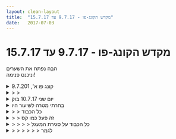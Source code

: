 ```yaml
---
layout: clean-layout
title:  "מקדש הקונג-פו - 9.7.17 עד 15.7.17"
date:   2017-07-03
---
```

# מקדש הקונג-פו - 9.7.17 עד 15.7.17 
הבה נפתח את השערים<br> וניכנס פנימה!

<details>
                    <summary>קונג פו א', 9.7.201</summary>
                    משבע ועשרה, שבע ורבע<br> <br> התכוונות עיקרית: שמש. זרימה לא מופרעת, לא מוגבלת, עדינה, עזה, מותאמת.<br> ההתכוונות הזאת באמת נשארה במשך חלק גדול מהשיעור. מצב הווייה ש&quot;סידר&quot; סביבו גם את העשייה ואפשר לי להבחין (בי וסביבי) 1) בו, 2) בתווך, 3) בהשתהויות, גמגומים, חיכוכים, מעצורים<br> <br> בעבודה עם כרית – שטף תנועתי, רצף בעיטות, כוח, מיקום, משתמש ב&quot;מרדף&quot; בלי להפקיר את עצמי<br> במעגל עם עוד כמה – היעזרות ועזרה בתנועה ומטרה &quot;קבוצתיים&quot; כדי להתגבר, להתמקד, להתעדן<br> בעבודה עם טכניקות – מן התעלות (מסויימת, מוגבלת) על המלאכותיות של הדבר הזה על ידי הבחנה בה + התעלמות ממנה + כוונה מאוד נהירה לי<br> ברצפי בעיטות ובעוד מקרים – &quot;היעדר מאמץ&quot;, על הרקע הזה יותר קל להבחין בדברים &quot;סוחטים&quot; קטנים אבל ממזרים<br> &quot;מצלמות אבטחה&quot; – ראיות מבחוץ: היעדר מאמץ אפקטיבי (שחרור שמתבטא בקלות ועוצמה, שתיהן מדידות), שיחות שפתחו אתי והתייחסו בהן לכוונה והווייה שלי שלא סיפרתי עליהן במלים, עבודות משותפות שנולדו בגלל ערות מיוחדת משותפת לי ולפרטנר לאותו העניין (כל אחד עם המכונה שלו, בעולם שלו, במסלול שלו, ובכל זאת ממש אותו עניין).<br> <br> היומיומיומיומיום:<br> בחירת המנהל - נתינת המושכות בידי.., התרחבות אל..<br> אחריות והאשמה - עיוורון לא מכוון, עיוורון מכוון והפקתו<br> <br> שקיעה מופלאה (עבודה משותפת):<br> מה שיכול להתפרש בי כאות סיום או מצוקה, ואולי הוא אות של תחילת תפקוד משופר.<br> כשאני קורא לשקיעה המופלאה &quot;תשישות&quot; למשל, מה זה מאפשר לה להשיג? מה התווייה אחרת מאפשרת לה להשיג? (הרצאת TED על הלחץ).<br> לא בהכרח מעיד על צורך עד כדי כך מיידי ומוחלט (מעבר ממצב ניקור כבד למצב בהירות וערות שמתוכו לא ברור מה זה היה עד לפני כמה שניות).<br> חווייה מפזרת, וגם חווייה מגייסת, מאחדת - כמו כעס למשל.<br> מה היא מפזרת? מה היא מאחדת, מגייסת? מה היא מאפשרת? למי?<br> מה היא מפסיקה (שלפעמים נאבק, לא רוצה להפסיק)? אלו תנאים היא יוצרת?<br> מה בי/ממני מבקש את התנאים האלה כדי לצמוח?<br> <br> התווספות סיפור לאוסף סיפורי כוחות העל המוג&#39;ייפים (דשא מלאכותי ודשא טבעי)<br> <br> מצב הווייה רצוי, עשייה רצויה:<br> במיפוי איזור של העיר מסביבו ומתוכו<br> בהימצאות מתמדת בעכשיו הרצוי, כולל תכנונו, כולל בעבודות גוף ותנועה<br> <br> עד עשר וחצי
                  </details><details>
                    <summary>> > </summary>
                    כל הכבוד על איכות השיעור, על איכות העקבות המתועדים ועל עיתוי תיעוד העקבות האלה כאן <img src="http://www.timg.co.il/tapuzForum/images/Emo45.gif" alt="|כן|"><br> מי היו האמנים המתהווים בהם הבחנת בשיעורך?<br> ואם היית רוצה לתת לכל אחד מהם משוב נוסף, בכמה מלים, מה הוא היה?<br><br><table width='70%' cellpadding='0' cellspacing='0' bgcolor='#C6C7C6'><tr><td height='1'></td></tr></table><br><b>מדברים על מדיטציה:</b> <a href="http://forums.tapuz.co.il/meditation" target="_blank">http://forums.tapuz.co.il/meditation</a><br/><br/>לומדים את אמנות המדיטציה: <a href="http://www.ThePracticalMeditation.com" target="_blank" rel=nofollow>www.ThePracticalMeditation.com</a><br/>לומדים את אמנות היכולת: <a href="http://www.MagicalChanging.com" target="_blank" rel=nofollow>www.MagicalChanging.com</a>
                  </details><details>
                    <summary>יום שני 10.7.17 בוק</summary>
                    זמן מקדים איכות טובה מאד, הגברת הקשב למה שמנסה להגיע אליי. <br> תרגול להמשך - קשב במקביל להנחיות שמגיעות ממי שמעביר את השיעור. <br> עבודה על רגל אחת, ״גילוי״ החיבור בין הרגל לאגן. עבודה עם האזור לשדרוג היציבות והנוחות<br> קפיצות סביב עצמי עם דגש על הנאה<br> תרגול של נוכחות ולאחריה אי נוכחות. היה תרגול מרתק ומעצים. הנסיון לאי נוכחות דרש ממני להגדיר או להרגיש מהי נוכחות ומהי אי נוכחות. קיבלתי חוויה שהייתה באיכות ובתדר שלא חוויתי הרבה זמן. תדר נעים, נינוח, מקושר לילדות. <br> עבודה על בעיטות, מיקוד בהבעות פנים, נינוחות בחלק גוף עליון. גיליתי כמה איזורים מאומצים לא בטוח בנחיצות של המאמץ, לבדוק בכמה סיטואציות, קרב, כרית, באויר וכו׳ <br> גלגולים, אתגר הגדלת הנינוחות בגלגול<br> סיום שיעור 08:17<br>
                  </details><details>
                    <summary>בחרתי מטרה לשיעור היו</summary>
                    שכבר עושה לי טוב
                  </details><details>
                    <summary>> > כל הכבוד</summary>
                    <br><br><table width='70%' cellpadding='0' cellspacing='0' bgcolor='#C6C7C6'><tr><td height='1'></td></tr></table><br><b>מדברים על מדיטציה:</b> <a href="http://forums.tapuz.co.il/meditation" target="_blank">http://forums.tapuz.co.il/meditation</a><br/><br/>לומדים את אמנות המדיטציה: <a href="http://www.ThePracticalMeditation.com" target="_blank" rel=nofollow>www.ThePracticalMeditation.com</a><br/>לומדים את אמנות היכולת: <a href="http://www.MagicalChanging.com" target="_blank" rel=nofollow>www.MagicalChanging.com</a>
                  </details><details>
                    <summary>> > זה פעל כמו קס</summary>
                    ובאיזשהו שלב זה ליווה אותי בלי לזכור את זה.
                  </details><details>
                    <summary>> > > > כל הכבוד על סגירת המעגל</summary>
                    מתחת את מיתר הקשת<br> וקלעת בול <img src="http://www.timg.co.il/tapuzForum/images/Emo77.gif" alt="|שי|"><br> <br> שים לב כמה<br> זה היה לך קל ופשוט וטבעי<br><br><table width='70%' cellpadding='0' cellspacing='0' bgcolor='#C6C7C6'><tr><td height='1'></td></tr></table><br><b>מדברים על מדיטציה:</b> <a href="http://forums.tapuz.co.il/meditation" target="_blank">http://forums.tapuz.co.il/meditation</a><br/><br/>לומדים את אמנות המדיטציה: <a href="http://www.ThePracticalMeditation.com" target="_blank" rel=nofollow>www.ThePracticalMeditation.com</a><br/>לומדים את אמנות היכולת: <a href="http://www.MagicalChanging.com" target="_blank" rel=nofollow>www.MagicalChanging.com</a>
                  </details><details>
                    <summary>> > > > > > לגמר</summary>
                    
                  </details><details>
                    <summary>> > > > > > זה עושה לי חש</summary>
                    בדוק את זה על ההופעה שיש לי מחר. לבוא עם איזו מטרה כייפית.
                  </details><details>
                    <summary>> > > > > > > > לבדוק</summary>
                    
                  </details><details>
                    <summary>> > > > > > > > מעולה</summary>
                    זוהי כמובן אחת המטרות של זה.<br> ללמד אותנו לצייר שערי-קסם ואז לעבור דרכם.<br> תוכל להשתמש בפורום שמבאלה בשביל להציב הודעת-מיקוד ולסגור איתה מעגל לאחר-מכן.<br><br><table width='70%' cellpadding='0' cellspacing='0' bgcolor='#C6C7C6'><tr><td height='1'></td></tr></table><br><b>מדברים על מדיטציה:</b> <a href="http://forums.tapuz.co.il/meditation" target="_blank">http://forums.tapuz.co.il/meditation</a><br/><br/>לומדים את אמנות המדיטציה: <a href="http://www.ThePracticalMeditation.com" target="_blank" rel=nofollow>www.ThePracticalMeditation.com</a><br/>לומדים את אמנות היכולת: <a href="http://www.MagicalChanging.com" target="_blank" rel=nofollow>www.MagicalChanging.com</a>
                  </details><details>
                    <summary>> > > > > > > > > > שלחתי בקשת הצטרפות לפורום שמבאל</summary>
                    
                  </details><details>
                    <summary>על שיעור הקונג-פו שלי היום, יום ב' 10.7.201</summary>
                    הגעתי בשעה 6:40, יואב ורמי כבר היו שם והתכוננו לשיעור.<br> ניצלתי את הדקות שנותרו כדי להשלים את מדיטציית הבקר שלי שלא הספקתי כי קמתי מעט מאוחר.<br> השתמשתי גם במדיטציה על צלילות ואושר כדי להכיל את עצמי יותר טוב ולברר בתוך עצמי על מה אני רוצה לעבוד בשיעור שלנו. הנושא הבולט ביותר היה להעמיק ולתרגל נינוחות והרפייה. המדיטציה על אושר הבהירה לי עד כמה לא נעים לי באזור הלסת והפה שלי כי יש לי שם הרבה אנרגיה מוחזקת שאני מתקשה להרפות אותה. הבנתי שהדלקות חניכיים שלי כנראה תוצאה של זה. במקום להדחיק אותן ולנסות להתעלם שילבתי את אי הנוחות בעבודה.<br> <br> קיבלתי יום קודם הנחיות אלה מבן: &quot;אנא העניקי לעצמך מחר בבוקר – וכללי בכך גם את חברייך –<br>  <br> שיעור עשיר, מדוייק, מגוון.<br>  <br> כזה שתומך בך, בעדינות, בכל הרבדים.<br>  <br> ומאפשר לך לנוח, להתחזק, להצטלל ולהשתפר.<br> <br> בשעה 6:50 התחיל השיעור שלנו - הליכה נינוחה לגינת דובנוב.<br> על הדשא קיבלנו הנחיה לחלוץ נעליים ולעבוד יחפים. <br> העמקנו את הנינוחות בתשומת לב להרפייה עמוקה במפרקים. <br> המשכנו בגמישות עצמית, תשומת לב לגוף - כולל אפשרות לקחת פסק זמן כדי לרשום תובנות במחברת, לשתות מים או ללכת לשירותים.<br> התאמנו בלא לעשות כלום, ממש כלום. מאוד נהניתי, זה הי משמעותי ונוכחותם של יואב ורמי ועבודתם המעמיקה עזרה לי להעצים את העבודה שלי. <br> התאמנו על עמידה על רגל אחת (שיווי משקל ויציבות), כמה תרגילים לחימום הגוף, כולל צעדי דיוגים, סיבובים סביב עצמי, תנועות פיתול לצדדים, מתיחת רגליים וכן תרגיל הנשימה, לאחר מכן סוגים שונים של בעיטות, ביחד. לאחר מכן עוד בעיטות, כל אחד לפי בחירתוהכל, עם דגש על נינוחות וצמצום עודף מאמץ.<br> עוד התאמנו על גלגולים. ממש חשתי בהתקדמות, הגוף זרם עם הקרקע, היה כיף וללא כאב.<br> בשעה 7:45 עברנו לעמידה במשולש תוך החזקת הרגל המורמת של אחד הפרטנרים והושטת רגל - בנינונחות וללא מאמץ מיותר.<br> לאחר מכן התיישבנו שלושתנו גב אל גב ופתחנו בשיתוף חופשי על תובנות מהשיעור. היה פורה ומעניין ללמוד מהאחרים מה הם גילו, היה כיף לשתף. מאוד נהניתי מהתחושה של חופש ורוגע בשיתוף, ללא חשש ודאגה, ומהעדר הצורך לומר משהו. הייתה תחושה של קשב מושלם ושלם.<br> לסיום ישבנו בשקו ובקשב לכל החושים, בעיניים עצומות.<br> היה כל כך נעים שלא זזנו גם אחרי הסיום הרשמי של השיעור (פקיחת העיניים). סיימנו בסביבות השעה 8:00.
                  </details><details>
                    <summary>*** עזרה זמנית מבן: מפות-ידע **</summary>
                    כשלב ראשון, עלינו להצליח לתעד לפחות חלק קטן מהחומר שעבר אלינו בשיעור.<br> <br> רוב החומר, קרוב לודאי, עבר אלינו מתוכנו (לא מבחוץ).<br> <br> עלינו להשתדל להעלות לכאן לכל הפחות את הדברים העיקריים שעברו אלינו בשיעור.<br> <br> כמובן שככל שאנחנו משתפרים, אנחנו יכולים ללכוד יותר עבורנו ועבור אחרים.<br> <br> אחרי שנגיע לרמת עקביות והקפדה שתאפשר לנו כבית-ספר מידה מינימלית, לכל הפחות, של אמינות בעניין זה, אעבור לסייע בניצול פונקציות-פלא נוספות של יומן השיעורים הזה.<br> <br> כך או אחרת, אנחנו כאן בשביל ליהנות ולהתקדם, ממש להתקדם, לרמות חדשות לגמרי, שהינן חלק מהפוטנציאל הטבעי שלנו.<br> <br> בכדי לסייע בתהליך רכישת הרגלי התיעוד הבסיסיים, אני משרשר להודעה זו, במשך השבוע, מספר דוגמיות מתוך החומר שעבר בשיעורים.<br><br><table width='70%' cellpadding='0' cellspacing='0' bgcolor='#C6C7C6'><tr><td height='1'></td></tr></table><br><b>מדברים על מדיטציה:</b> <a href="http://forums.tapuz.co.il/meditation" target="_blank">http://forums.tapuz.co.il/meditation</a><br/><br/>לומדים את אמנות המדיטציה: <a href="http://www.ThePracticalMeditation.com" target="_blank" rel=nofollow>www.ThePracticalMeditation.com</a><br/>לומדים את אמנות היכולת: <a href="http://www.MagicalChanging.com" target="_blank" rel=nofollow>www.MagicalChanging.com</a>
                  </details><details>
                    <summary>> > חלקיקים לדוגמה משני 20:30, 10.7.201</summary>
                    <img src="http://www.timg.co.il/tapuzForum/images/Emo182.gif" alt="|טיפה|"><br> השם שניתן למשהו, משפיע על התייחסותנו אליו.<br> לדוגמה, אם לתחושה מסויימת נקרא &quot;כאב&quot; או &quot;הדרכה&quot;, בכל אחד משני המקרים, נקבל ממנה דברים אחרים.<br> <br> <img src="http://www.timg.co.il/tapuzForum/images/Emo182.gif" alt="|טיפה|"><br> אפשר לקדם היטב ובאפקטיביות רבה, בבת-אחת, מספר אנשים אשר נמצאים ברמות שונות לחלוטין בנושא שעליו עובדים.<br> <br> <img src="http://www.timg.co.il/tapuzForum/images/Emo182.gif" alt="|טיפה|"><br> כאשר אנחנו מנחים אחרים, זורם דרכנו כוח מיוחד, כך שאנחנו משמשים לו כמעין ערוצים.<br> באפשרותנו להנחות את עצמנו ואחרים, כך שכוח זה יזרום גם אלינו וילמד גם אותנו, באופן התואם גם את צרכינו-שלנו.<br> <br> <img src="http://www.timg.co.il/tapuzForum/images/Emo182.gif" alt="|טיפה|"><br> כדי להימנע ממשהו ביעילות, יש להכירו היטב; או לחלופין, להימנע ממשהו המהווה תנאי מקדים לו, שער מקדים הכרחי עבורו.<br> אי-אפשר להימנע ממשהו לחלוטין מבלי להכירו במידה מספקת כדי להיזהר מפניו או מבלי להימנע ממשהו אחר, הכולל אותו.<br> <br> <img src="http://www.timg.co.il/tapuzForum/images/Emo182.gif" alt="|טיפה|"><br> מסלולי ההימנעות ממשהו ומסלולי ההתקרבות למשהו, שונים לגמרי זה מזה.<br> <br> <img src="http://www.timg.co.il/tapuzForum/images/Emo182.gif" alt="|טיפה|"><br> הצד השולל של כל תפקוד בנו, חשוב לא פחות מהצד המאשר של כל תפקוד בנו.<br> שני הצדדים האלה משלימים זה את זה באופן הכרחי, כך שאף-צד לבדו איננו חשוב יותר או יכול לפעול בשלמות בלעדי חברו.<br> <br> כאמור, אלה הן רק <b>דוגמאות לחלקיקים</b>. יש הרבה חומר נוסף, אחר לגמרי, שהועבר בשיעור (מבחוץ ו/או מבפנים). בעקרון אפשר למצוא (hopefully) מידע נוסף שהוצב במקום המתאים ביומן השיעורים (בתגובה לשיעור הרלוונטי <b>ולא כאן</b>).<br><br><table width='70%' cellpadding='0' cellspacing='0' bgcolor='#C6C7C6'><tr><td height='1'></td></tr></table><br><b>מדברים על מדיטציה:</b> <a href="http://forums.tapuz.co.il/meditation" target="_blank">http://forums.tapuz.co.il/meditation</a><br/><br/>לומדים את אמנות המדיטציה: <a href="http://www.ThePracticalMeditation.com" target="_blank" rel=nofollow>www.ThePracticalMeditation.com</a><br/>לומדים את אמנות היכולת: <a href="http://www.MagicalChanging.com" target="_blank" rel=nofollow>www.MagicalChanging.com</a>
                  </details><details>
                    <summary>> > חלקיקים לדוגמה מרביעי 07:00, 12.7.201</summary>
                    <img src="http://www.timg.co.il/tapuzForum/images/Emo182.gif" alt="|טיפה|"><br> פורם, בדומה לשיר, זה לא &quot;עושים ככה וככה&quot; אלא זה &quot;אפשר לעשות ככה או ככה או ככה... למשל&quot;.<br> <br> <img src="http://www.timg.co.il/tapuzForum/images/Emo182.gif" alt="|טיפה|"><br> התנועה הראשונה בפורם הבסיסי הראשון, מורכבת מאגרוף ומאבחה. האבחה, שנוטה להיראות תחילה כהגנה, יכולה לשמש בראש ובראשונה כמהלומה קטלנית, מלמטה למעלה, אל מתחת לסנטר. שתי התנועות האלה יכולות להתבצע כתנועה אחת אולם דומה שהגיוני יותר לבצען זו אחר זו, בצמידות, כמעט בבת אחת, כנובעות זו מזו.<br> <br> <img src="http://www.timg.co.il/tapuzForum/images/Emo182.gif" alt="|טיפה|"><br> יש טווחים רבים ומגוונים במקלדת האפקטים המנטרלים שלנו. לדוגמה, באיזור העדין של המקלדת, יש אפקטים כגון &quot;לא נעים לפרטנר אך לגמרי נסבל&quot;, בעוד שבאיזורים אחרים לגמרי של מקלדת האפקטים, אפשר למצוא דברים כגון &quot;נוק אאוט שאיננו מחולל נזק&quot;. השגתו של אותו אפקט ממש, משתנית מאד באיברים שונים ובאיזורי גוף שונים.<br> <br> <img src="http://www.timg.co.il/tapuzForum/images/Emo182.gif" alt="|טיפה|"><br> אפשר להתחיל מקרב אגרופים לצוואר-ראש. להוסיף את חגורת הבטן. את כל פלג הגוף העליון. את כל הגוף (לדוגמה, אגרוף לירך). ואז להוסיף גם בעיטות, תחילה לפלג הגוף התחתון ואחר-כך לכל הגוף.<br> <br> <img src="http://www.timg.co.il/tapuzForum/images/Emo182.gif" alt="|טיפה|"><br> בראש ובראשונה, אנחנו מוגנים. שומרים על עצמנו היטב, לבל תצליח להשיגנו אפילו מהלומה אחת. לזה אנחנו מוסיפים בזהירות גם את נטרולו של הפרטנר, את השגת גישתנו המלאה אליו, המתאימה את עצמו לעבודתו, לאיזורים שאותם הוא מותיר חשופים ופגיעים.<br> <br> <img src="http://www.timg.co.il/tapuzForum/images/Emo182.gif" alt="|טיפה|"><br> בקרב אנחנו מודעים מאד לתשומת לבו של הפרטנר. אם היא מוסחת, לכך בדיוק חיכינו. אם מדריך מדבר אליו בכדי לעזור לו והוא מסב אליו את מבטו, הרי שהוא בעצם משתמש בעזרתו של המדריך לרעה - ועלינו להבחין בכך ולסייע גם לו להבחין בכך, על-ידי כך שניגע בו במסגרת הקרב.<br> <br> כאמור, אלה הן רק <b>דוגמאות לחלקיקים</b>. יש הרבה חומר נוסף, אחר לגמרי, שהועבר בשיעור (מבחוץ ו/או מבפנים). בעקרון אפשר למצוא (hopefully) מידע נוסף שהוצב במקום המתאים ביומן השיעורים (בתגובה לשיעור הרלוונטי <b>ולא כאן</b>).<br><br><table width='70%' cellpadding='0' cellspacing='0' bgcolor='#C6C7C6'><tr><td height='1'></td></tr></table><br><b>מדברים על מדיטציה:</b> <a href="http://forums.tapuz.co.il/meditation" target="_blank">http://forums.tapuz.co.il/meditation</a><br/><br/>לומדים את אמנות המדיטציה: <a href="http://www.ThePracticalMeditation.com" target="_blank" rel=nofollow>www.ThePracticalMeditation.com</a><br/>לומדים את אמנות היכולת: <a href="http://www.MagicalChanging.com" target="_blank" rel=nofollow>www.MagicalChanging.com</a>
                  </details><details>
                    <summary>> > חלקיקים לדוגמה מרביעי 20+22, 12.7.201</summary>
                    <img src="http://www.timg.co.il/tapuzForum/images/Emo182.gif" alt="|טיפה|"><br> היכולת לתפוס הנחיה, לשמור אותה בתוכנו, כמלים גם.<br> וואו, איזו צלילות! איזו אחיזה!<br> ואפשר לפספס את זה, לאבד את זה לגמרי, במגוון דרכים.<br> <br> <img src="http://www.timg.co.il/tapuzForum/images/Emo182.gif" alt="|טיפה|"><br> אפשר לחבוט בכרית לפי תורות, 3 כל אחד; או 7 כל אחד; או מספר אחר כלשהו.<br> <br> <img src="http://www.timg.co.il/tapuzForum/images/Emo182.gif" alt="|טיפה|"><br> השמחה, היכולת והלמידה, באות מאיתנו, דרכנו, אלינו.<br> אין מה לנסות ליצור את זה, זה כבר כאן, בתוכנו, רוצה לזרום דרכנו, כמו הנשימה שלנו, כמו השמחה שלנו, כמו הפּשטוּת שאנחנו.<br> <br> כאמור, אלה הן רק <b>דוגמאות לחלקיקים</b>. יש הרבה חומר נוסף, אחר לגמרי, שהועבר בשיעור (מבחוץ ו/או מבפנים). בעקרון אפשר למצוא (hopefully) מידע נוסף שהוצב במקום המתאים ביומן השיעורים (בתגובה לשיעור הרלוונטי <b>ולא כאן</b>).<br><br><table width='70%' cellpadding='0' cellspacing='0' bgcolor='#C6C7C6'><tr><td height='1'></td></tr></table><br><b>מדברים על מדיטציה:</b> <a href="http://forums.tapuz.co.il/meditation" target="_blank">http://forums.tapuz.co.il/meditation</a><br/><br/>לומדים את אמנות המדיטציה: <a href="http://www.ThePracticalMeditation.com" target="_blank" rel=nofollow>www.ThePracticalMeditation.com</a><br/>לומדים את אמנות היכולת: <a href="http://www.MagicalChanging.com" target="_blank" rel=nofollow>www.MagicalChanging.com</a>
                  </details><details>
                    <summary>> > חלקיקים לדוגמה מחמישי 18:00, 13.7.201</summary>
                    <img src="http://www.timg.co.il/tapuzForum/images/Emo182.gif" alt="|טיפה|"><br> נגיעה זה בזה לפי תור, למשל בעזרת הרגל.<br> בעת שנוגעים בנו, להיות בתנועה.<br> להגיד &quot;קח/י&quot; כשנוגעים, &quot;תן/תני&quot; כשננגעים.<br> לתת באופן מושלם, לקבל באופן מושלם.<br> <br> <img src="http://www.timg.co.il/tapuzForum/images/Emo182.gif" alt="|טיפה|"><br> כל מה שאיננו חלק מהרגע הזה, הוא חלום.<br> החלומות הם חלק מהרגע הזה.<br> אפשר לקבל אותם, להבחין בהם, לא חייבים להיבלע בתוכם, זה לא כיף.<br> אפשר לאפשר ניצוצות אור, עכשיו. בהעדרם, הכל שוב איננו מובן, הזרם הרגיל הוא כל מה שיש.<br> אפשר להבדיל בין סבל אמיתי לבין סבל דמיוני. האחרון פחות נעים וקשור ב&quot;סרטים&quot;, הראשון מעודן בהרבה ויכול להפוך לאנרגיה. שניהם יכולים להיות שימושיים, בדרכים אחרות לחלוטין.<br> <br> כאמור, אלה הן רק <b>דוגמאות לחלקיקים</b>. יש הרבה חומר נוסף, אחר לגמרי, שהועבר בשיעור (מבחוץ ו/או מבפנים). בעקרון אפשר למצוא (hopefully) מידע נוסף שהוצב במקום המתאים ביומן השיעורים (בתגובה לשיעור הרלוונטי <b>ולא כאן</b>).<br><br><table width='70%' cellpadding='0' cellspacing='0' bgcolor='#C6C7C6'><tr><td height='1'></td></tr></table><br><b>מדברים על מדיטציה:</b> <a href="http://forums.tapuz.co.il/meditation" target="_blank">http://forums.tapuz.co.il/meditation</a><br/><br/>לומדים את אמנות המדיטציה: <a href="http://www.ThePracticalMeditation.com" target="_blank" rel=nofollow>www.ThePracticalMeditation.com</a><br/>לומדים את אמנות היכולת: <a href="http://www.MagicalChanging.com" target="_blank" rel=nofollow>www.MagicalChanging.com</a>
                  </details><details>
                    <summary>קונג פו ב', 10.7.201</summary>
                    משבע עשרים וחמש, שבע וחצי<br> <br> איך הנשימה נתפשת (פתיחה של זה, למשל &quot;לא מד, כלי&quot;)<br> &quot;עזרת הקהל&quot; - סיפור על עזרה לשימוש בנשימה<br> אידאל ההגעה האפקטיבית עם כל יד לכל מקום (1) להגיע, 2) להגיע טוב, 3) ספירלת התקדמות)<br> מאיפה זה יוצא – המנוע<br> מצבר שאינו מתכלה<br> נתינה לאדם חסר מגן<br> <br> &quot;אצבע על הדופק&quot; וזהו – רק עירות מתמדת יחסית לתדרים שונים אצל מישהו ת&quot;כ עבודה משותפת, עבודה לא משותפת, במרחקים ועשיות שונים. מה אני רואה? מה אני לא רואה? מתי אני מופתע לנוכח שינוי שאני מבחין בו פתאום?<br> <br> העברת חומר ראשונית (בפשטות, בצמצום, עד שלא צריך אותי בשביל לתרגל את זה)<br> חופש בשימוש בחומר הזה בעצמי בהתאם לרמתי ולהתעדכנותה בזמן אמת<br> הרמה שנדרשת כדי ללמוד מאינטראקציה כזאת כצופה<br> הרמה שנדרשת כדי ללמוד מהלמידה של מישהו אחר מאינטראקציה כזאת כצופה<br> מנה ראשונה, ארוחה מלאה, ארוחה גדולה מדי<br> כוליות בהדגמה (בגוף, בכוונה – בזה כן יכול להיכלל כל החומר)<br> חשיבות ה&quot;כן&quot; וה&quot;לא&quot; בכל הרמות<br> <br> תנועה מינימליסטית עם ספרה, בישיבה: דוחס מלמעלה, כלפי מעלה, ממני, מחבק אלי, רק מלטף את הכדור בין העמדות האלה<br> כתרגול אישי<br> בחבורה של ארבעה לתרגול שימוש בחברה לטובה - <b>ארבע מכשפות מלטפות כדורים</b><br> <br> &quot;חתירה&quot; בזרוע אחת – הגעה ראשונית (פעם אחת), שימוש בתנופה, הספירלה הקטנה שמתחילה בהרפיית האמה, הדחיפה<br> בשתי זרועות<br> כתרגול אישי<br> בחבורה של ארבעה לתרגול שימוש בחברה לטובה - <b>ארבע מכשפות שוחות חתירה</b><br> <br> העברת כוס מלאה (מדומיינת)<br> כתרגול אישי<br> בחבורה של ארבעה לתרגול שימוש בחברה לטובה - <b>ארבע מכשפות משחקות בכוסות תה</b><br> <br> בקרב ידיים, בקרב רגליים<br> משחקי תפקידים שאחרים (כולל הפרטנר) לא יודעים עליהם כלום<br> <br> לא שמתי לב מתי בדיוק נאמר שהשיעור הסתיים, סיימתי את שיתו&quot;פיי בסביבות עשר וחצי והמשכתי לי עם הגל במקומות אחרים.
                  </details><details>
                    <summary></summary>
                    למדתי אתמול להיעזר יותר בעיצוב תנוחת הגוף של מישהו בעזרת הידיים שלי כשאני מלמד אותו טכניקה נגיד, למשל לאחוז ביד שלו ולהעביר אותה מתנוחה אחת (&quot;לא זה&quot;), לתנוחה אחרת (&quot;אלא זה&quot;).<br> <br> 1) האם המגע שלי לא יוצר עבור הגוף שלו הדגשה? ומכיוון שכך, האם לא מודגשים עבורו גם תנוחת המוצא וגם תנוחת היעד? ואם כן, כמה רלוונטי בכלל מבחינת זכרון הגוף שלו, שלאחת התנוחות צירפתי &quot;זה לא&quot; ולשניה &quot;זה כן&quot;?<br> 2) האם הדיוק הזה לא עלול לקבע, להקטין, לתחום, לעשות אותו פחות חופשי להשתמש במה שהוא לומד בפתיחות?<br>
                  </details><details>
                    <summary>> > תיקון תנוחה/תנועה עם מג</summary>
                    + כן, המגע שלך יוצר הדגשה. אבל לא רק של תנוחה א&#39; ותנוחה ב&#39;, אלא גם של הדרך ביניהן. ובאמת ככה זה הודגם לך, הדרך הודגשה, לקחה זמן, לא היו היעלמות בנקודה א&#39; והופעה בנקודה ב&#39;.<br> <br> + בשלב הזה של למידת התנוחה / התנועה, החלק השכלי של המרכז התנועתי שלו עדיין משחק תפקיד עיקרי. זה עוד לא הוטמע ולא הפך להרגל. כלומר אתה אכן מדבר אל הגוף שלו, או ליתר דיוק עוזר לו לדבר עם הגוף של עצמו, אבל דרך השכל וגם בעירוב מסויים של הרגש, שביחד יוצרים הבנה - גם אם ראשונית מאוד. הצירוף הזה <b>כן</b> יכול ליצור אצלו שוני בין הדגש &quot;לא זה&quot; לגבי תנוחה א&#39; והדגש &quot;כן זה&quot; לגבי תנוחה ב&#39;.<br> (אם היית רוצה לפנות ישירות אל ה&quot;לא&quot; וה&quot;כן&quot; של הגוף, היית יכול להכאיב לו בתנוחה א&#39; ו/או ללטף אותו בתנוחה ב&#39;. את החלק של הליטוף אתה אכן עושה במידת מה כי זה תהליך נעים. ללימוד שכולל טראומות לעומת זאת יש מחיר, ובאילוף גופני וויתור על תהליכי-ביניים לא מושג מה שיכול להיות מושג בהם.)<br> <br> + כדי לעשות את העבודה שלך כמו שצריך, אל תמעיט ואל תפריז בחשיבות תפקידך. תמקם את עצמך נכון. במיוחד אל תרוקן אותו מעצמו ותציב את עצמך במקומו. אתה רק עוזר לו לתת דגש לעצמו. תהיה קשוב, תוודא שהוא לא זומבי אלא משתתף בתהליך מטעמו, מקשיב ומבין.
                  </details><details>
                    <summary>> > מודעות, פשטות וחופ</summary>
                    <b>&quot;האם לא מודגשים עבורו גם תנוחת המוצא וגם תנוחת היעד?&quot;</b><br> טוב הדבר, לאפשר מודעות.<br> לזהות היכן היד שלי נמצאת עכשיו, לעומת היכן אני רוצה שתהיה עכשיו.<br> <br> ההשוואה מחוללת מודעות, דיוק; היא גם מאתחלת/משפרת/בוראת את החלקים הרלוונטיים במטריצה (או שזה נקרא בכלל תלתריצה?).<br> ה&quot;לא ככה, אלא ככה&quot;, משמש כדי לחדד מה כן, יותר מאשר מה לא.<br> <br> הדבר דומה לביצוע תנועות מול מראה - יש לך נתונים רבים יותר מאשר בלעדיה.<br> הדבר דומה גם לנסיון לקלוע אבן למטרה: עליך לראות היכן האבן חלפה, כדי שתוכל לשפר את הדיוק.<br> מבלי להראות לו מה עשה, הוא ינסה לחזור שוב על מה שעשה קודם <b>והדבר יוצר תסכול</b>, מפני שהוא מתקשה לראות את ההבדל בין מה שהוא עשה, לבין מה שהוא התבקש לעשות.<br> <br> במקרים של לימוד תנועה, ההדגשה היא על <b>מה כן</b> לעשות (כמו שרואים את המטרה מול הפרצוף, ההחטאה משמשת רק כדי להתקרב יותר למרכז המטרה), כאשר הכל משרת את <b>מה כן</b>.<br> <br> אז יש פה שלוש רמות אפשריות אם כן:<br> 1. לא לתת לו משוב שהוא לא עושה את מה שהתבקש = הכי פחות מידע, הכי פחות אפשרות למידה. האדם יכול &quot;ללמוד&quot; משהו, כך, אפילו 50 שנה, מבלי לדעת אפילו שאיננו יודע אותו, שלא למד אותו.<br> 2. לתת לו משוב שהוא לא עושה את מה שהתבקש = יותר מידע, אך עדיין יכול להיות מאד מתסכל, מפני שהוא לא מבין למה לא, מה לא ולאיזה כיוון בדיוק לשפר. ערפל, ניחושים, חוסר יעילות.<br> 3. לתת לו משוב שהוא לא עושה את מה שהתבקש + מה הוא כן עושה + מה המרחק המדוייק ביניהם ובאיזה כיוון (ממש כמו מפה שיש עליה נקודה מאירה גדולה קבועה ונקודה קטנה מהבהבת שמתקרבת אליה עד להתאחדות איתה) = הכי הרבה מידע, הכל נעשה מאד פשוט ומיידי, ניתן לביצוע אחת ושתיים ומחולל שינוי מיידי ברשת התלת-מימדית המפקחת על התנועה.<br> <br> המידע הבסיסי המשמש ללימוד תנועה הוא ויזואלי. עליו לראות את התנועה המבוקשת ולאחר-מכן לראות את עצמו, רצוי במראה, מבצע את זה. שימוש במגע יכול להיות תוספת רלוונטית במקרים מסויימים, אולם אתה צודק: אין היא הסטנדרט. לרוב אכן עדיף לבצע את ה&quot;לא ככה, ככה&quot;, באמצעים ויזואליים בלבד, בתקשורת אינטראקטיבית מיידית שאיננה משאירה מרווח לטעויות מיותרות (טעויות בלתי-מיותרות זה כבר עניין אחר, הן יכולות להיות שימושיות מאד בהמשך, אך לא על כך אנחנו מתבוננים עכשיו).<br> <br> בנוסף, במקרים שחשוב להימנע ממשהו (לימוד תנועות איננו כזה, בדרך כלל), יש להדגישו באופן מתאים, כ&quot;לא&quot;. במקרים מיוחדים כאלה הוא לא מופיע לבדו, אלא ביחד עם מפה שמראה את תוצאותיו ההרסניות, בילט-אין. זוהי מערכת חיסונית, אנטי-וירוס, הכוללת בתוכה רשימת וירוסים מסוכנים במיוחד, מאפייניהם, הדרכים לנטרלם מבעוד מועד וכו&#39;. זוהי הגנה מצויינת מפניהם, לעתים הכרחית.<br> <br> הערת אגב מעניינת: בכל נושא ונושא, ניתן למצוא את ה&quot;כן&quot; וה&quot;לא&quot; המשלימים זה את זה, מהווים יחדיו את הנושא הנלמד. לדוגמה (מסוג אחר לגמרי עכשיו) בשביל להכיר את עצמנו האמיתי, את מי שאנחנו באמת, מרגע לרגע, עלינו מצד אחד להכיר את עצמנו, להרגיש את עצמנו - ומצד שני להכיר את מה שמתחזה לעצמנו, את מה שאיננו אנחנו. בהעדר אחד משני החצאים האלה, לא נוכל להיות עצמנו באופן מלא. בלי המחצית הראשונה, איננו כאן; ובלי המחצית השניה, אנחנו נחזור וניעלם תוך זמן קצר.<br> <br> <b>&quot;האם הדיוק הזה לא עלול לקבע, להקטין, לתחום, לעשות אותו פחות חופשי להשתמש במה שהוא לומד בפתיחות?&quot;</b><br> בכדי להשתמש במשהו בפתיחות, עליו להיות אצלו תחילה.<br> אם עליו ללמוד לצייר &quot;א&quot;, עליו תחילה ללמוד צורה ספציפית מאד. &quot;חופש&quot; בשלב הזה יקשה על הלימוד ויחולל ערפול במקום חופש.<br> הלימוד הספציפי פשוט וקל. לאחר שהאות נרכשה בבטחה, באופן מוצק, היא יכולה לשמש השראה לדברים אחרים, כגון ל&quot;א&quot; מסוגים אחרים, לדוגמה, כמו גם ל&quot;א&quot; אמורפית שיכולה להפוך לכל דבר אחר, למשל.<br> <br> זאת אומרת, אי-אפשר לעשות הכל בו-זמנית.<br> יש להפריד, למשל, בין העברת החפץ לידיו של מישהו, לבין העברת היכולת להשתמש בו בחופשיות.<br> אפשר לנסות להעביר את שניהם בו-זמנית, זה עשוי להיות מעשה קרקסי מרהיב וגם אפשרות מעניינת שיכולה להיות רלוונטית במקרים מסויימים, אולם אם זוהי ברירת המחדל שלנו, בלי אפשרות לשנותה ולהעביר את שני הפריטים בנפרד, אנחנו מוגבלים במקום חופשיים ומגבילים במקום לשחרר.<br> <br> הדיוק הזה, אם כן, איננו מקבע או מגביל, אלא מאפשר. מפשט. <br> הקבעון והמוגבלות הם <b>כבר אצלו</b>, במערכת.<br> והנסיון להעביר לו &quot;א&quot; מבלי שהיא תושפע מהקבעון והמוגבלות <b>שכבר קיימים</b> במערכת שלו, שונה לגמרי מהנסיון להעביר לו &quot;א&quot;.<br> בפשטות.<br> כמו כן, הדבר עשוי במקרים מסויימים לפגוע ביעילות של שני הדברים גם יחד:<br> של העברת ה&quot;א&quot;<br> ושל שחרורו מקבעון ומוגבלות.<br> הדימוי שמופיע אצלי עכשיו הוא אדם שמגרד את אוזן ימין בעזרת יד שמאל.<br> <br> אם אנחנו מעבירים לאדם &quot;מוגבל&quot; את האות א&#39;, העברנו לאדם &quot;מוגבל&quot; את האות א&#39;.<br> ברור שהוא יגביל אותה ואותו.<br> אם בכוונתנו לשחרר אותו ממוגבלותו ולהוציא אותו לחופשי, אנחנו אכן עשויים להתפתות לשלב את זה בכל מה שאנחנו עושים איתו, כולל בדבר פשוט כמו העברת &quot;א&quot; אליו, אולם זה עשוי לסבך את העברת ה&quot;א&quot; ובמקרים מסויימים אפילו למנוע ממנה להגיע אליו אי-פעם, מפני שהוא לא רואה בהכרח אדם שמנסה להעביר אליו &quot;א&quot; פשוטה, בעודו מנסה לשחררו מקבעונותיו, אלא הוא רואה משהו מאד מסובך, מעורפל, עמוק ובלתי מובן, שמתקשר לו מעתה אל האות &quot;א&quot; (ויקשה עליו ללמוד אותה גם בעתיד).<br> <br> אם זמינה לנו האפשרות לנהוג כך או אחרת, אנחנו יכולים לנהוג באופן המתאים ביותר לסיטואציה ולמטרותנו בה. לעתים נעביר את החפץ בפשטות, לעתים נצרף לכך דברים נוספים. לא נהיה אנוסים לסרוק בכל פעם את הכל מהתחלה. לא נהיה דומים למרצה שהילד שואל אותו &quot;אבא, מה זה שמש?&quot; והוא אומר &quot;בני, זה מסובך מאד&quot; ופותח בהרצאה של שעה וחצי (אופס).<br><br><table width='70%' cellpadding='0' cellspacing='0' bgcolor='#C6C7C6'><tr><td height='1'></td></tr></table><br><b>מדברים על מדיטציה:</b> <a href="http://forums.tapuz.co.il/meditation" target="_blank">http://forums.tapuz.co.il/meditation</a><br/><br/>לומדים את אמנות המדיטציה: <a href="http://www.ThePracticalMeditation.com" target="_blank" rel=nofollow>www.ThePracticalMeditation.com</a><br/>לומדים את אמנות היכולת: <a href="http://www.MagicalChanging.com" target="_blank" rel=nofollow>www.MagicalChanging.com</a>
                  </details><details>
                    <summary>> > > > תודה</summary>
                    נהדר<br>
                  </details><details>
                    <summary>> > > > </summary>
                    דימוי מועיל נוסף, שיכול לסייע בהבנת העניין, הוא תוכנית מחשב שאמורה לצייר קו מוגדר על המסך.<br> <br> היא אמורה להיות פשוטה ככל האפשר.<br> <br> ההנחיות למחשב אמורות להיות פשוטות ככל האפשר, <b>ספציפיות לחלוטין</b> וחד משמעיות.<br> <br> &quot;חופש&quot; היא כבר תוכנה אחרת לגמרי באותו מחשב, העושה שימוש חכם בכל יתר התוכנות, אולם התוכנה שאמורה לצייר קו מוגדר על המסך, עושה דבר פשוט וחד-משמעי בלבד.<br> <br> אנחנו כותבים אותה... ואם היא מציירת קו אחר, היא לא נכונה. אנחנו מתקנים אותה. תוך כדי התכנות, <b>התיקון</b> והביצוע, החומרה ממילא משתכללת.<br><br><table width='70%' cellpadding='0' cellspacing='0' bgcolor='#C6C7C6'><tr><td height='1'></td></tr></table><br><b>מדברים על מדיטציה:</b> <a href="http://forums.tapuz.co.il/meditation" target="_blank">http://forums.tapuz.co.il/meditation</a><br/><br/>לומדים את אמנות המדיטציה: <a href="http://www.ThePracticalMeditation.com" target="_blank" rel=nofollow>www.ThePracticalMeditation.com</a><br/>לומדים את אמנות היכולת: <a href="http://www.MagicalChanging.com" target="_blank" rel=nofollow>www.MagicalChanging.com</a>
                  </details><details>
                    <summary>> > > > > > *</summary>
                    וללמוד לשחק עם הקו שהתוכנה יוצרת, את זה לומדים בהמשך:<br> לומדים לשחק עם הקוד של התוכנה המקורית, למשל.<br> אולי כי אנחנו לומדים תוכנה חדשה שיכולה לשחק עם הקוד של כל התוכנות הקיימות, לשנות ולשכלל אותו כרצוננו, למשל.<br> פשוט צריך להתחיל מאיפושהו. לא מתחילים מתוכנה של יותר משתי שורות, &quot;יד ככה&quot;. לא מתחילים מפוטושופ. מתחילים מתוכנות קצרות, מדוייקות וספציפיות, זוהי לא כתיבה חופשית! וזה לא &quot;איש הישר בעיניו יעשה&quot;. כדי להגיע ל&quot;איש הישר בעיניו יעשה&quot; במובן החיובי של זה, הו, נדרש הרבה לפני כן.<br><br><table width='70%' cellpadding='0' cellspacing='0' bgcolor='#C6C7C6'><tr><td height='1'></td></tr></table><br><b>מדברים על מדיטציה:</b> <a href="http://forums.tapuz.co.il/meditation" target="_blank">http://forums.tapuz.co.il/meditation</a><br/><br/>לומדים את אמנות המדיטציה: <a href="http://www.ThePracticalMeditation.com" target="_blank" rel=nofollow>www.ThePracticalMeditation.com</a><br/>לומדים את אמנות היכולת: <a href="http://www.MagicalChanging.com" target="_blank" rel=nofollow>www.MagicalChanging.com</a>
                  </details><details>
                    <summary>11.7.17 שלישי ער</summary>
                    שיעור מהבית, מול מסך מחשב. בעיקר במרחב השאלות והתשובות. <br> <br> דגשים: לעבוד לעומק עם תשובות שקיבלתי בעבר. לענות על שאלות. לעבוד נכון עם העיניים והגוף במהלך השיעור. <br> <br> <br> היה נעים. <br> <br> הודעתי כרבע שעה לפני תחילת השיעור שאאחר בחצי שעה. איחרתי בשעה לתחילת השיעור כי עבדתי עוד ועוד. <br> <br> הייתי עייף ועיניי עייפות. אבל עבדתי די סבבה עם הגוף והעיניים תוך כדי. זכרתי את המטרה ואת הדרך. <br> <br> כמה מהתשובות שקראתי עזרו לי ושינו דברים בתוכי. עכשיו אני תוהה מה עליי לעשות כדי ליישמן. <br> <br> סיימתי אחרי שעה ועשר דקות. <br> <br> השאלות שעבדתי איתן הפעם: <br> <br> <a href='http://www.tapuz.co.il/Communa/ViewmsgCommuna.asp?Communaid=1718&msgid=48180496' target='_blank' style='color:blue;'>http://www.tapuz.co.il/Communa/ViewmsgCommuna.asp?Communaid=1718&msgid=48180496</a> <br> <br> <a href='http://www.tapuz.co.il/Communa/ViewmsgCommuna.asp?Communaid=1718&msgid=53199758' target='_blank' style='color:blue;'>http://www.tapuz.co.il/Communa/ViewmsgCommuna.asp?Communaid=1718&msgid=53199758</a> <br> <br> <a href='http://www.tapuz.co.il/Communa/ViewmsgCommuna.asp?Communaid=1718&msgid=55936595' target='_blank' style='color:blue;'>http://www.tapuz.co.il/Communa/ViewmsgCommuna.asp?Communaid=1718&msgid=55936595</a> <br> <br> <a href='http://www.tapuz.co.il/Communa/ViewmsgCommuna.asp?Communaid=1718&msgid=55936600' target='_blank' style='color:blue;'>http://www.tapuz.co.il/Communa/ViewmsgCommuna.asp?Communaid=1718&msgid=55936600</a> <br> <br> <a href='http://www.tapuz.co.il/Communa/ViewmsgCommuna.asp?Communaid=1718&msgid=55949880' target='_blank' style='color:blue;'>http://www.tapuz.co.il/Communa/ViewmsgCommuna.asp?Communaid=1718&msgid=55949880</a><br><br><table width='70%' cellpadding='0' cellspacing='0' bgcolor='#C6C7C6'><tr><td height='1'></td></tr></table><br><img border=0 src=../tapuzforum/images/Emo42.gif><br><br><b>יש בי אהבה והיא תנצח.</b><br><br><br><a rel=nofollow href=http://blog.tapuz.co.il/pathoftheone target=_blank style=color:black>http://blog.tapuz.co.il/pathoftheone</a>            <br><br>
                  </details><details>
                    <summary>> > משמח מא</summary>
                    <br><br><table width='70%' cellpadding='0' cellspacing='0' bgcolor='#C6C7C6'><tr><td height='1'></td></tr></table><br><b>מדברים על מדיטציה:</b> <a href="http://forums.tapuz.co.il/meditation" target="_blank">http://forums.tapuz.co.il/meditation</a><br/><br/>לומדים את אמנות המדיטציה: <a href="http://www.ThePracticalMeditation.com" target="_blank" rel=nofollow>www.ThePracticalMeditation.com</a><br/>לומדים את אמנות היכולת: <a href="http://www.MagicalChanging.com" target="_blank" rel=nofollow>www.MagicalChanging.com</a>
                  </details><details>
                    <summary>רביעי 11.07.2017 9:4</summary>
                    <br> בגלל בעיה טכנית של סנכרון מיילים בטלפון, לא ראיתי הודעת מייל, על שינוי מקום. לכן השיעור התחיל באיחור מבחינתי.<br> השיעור היום שלמעשה נמשך ברגעים אלו ממש, מחבר לפחות לרגע זה בין הממשי והיום יומי, לנשגב ללא מודע.<br> כבר תקופה ארוכה למדי (כמה חודשים? שנה?) שאני מנסה לייצר גשר שיאפשר לי עבודה יומיומית עצמאית ברמה שלא נופלת מהשיעור אם לא מתעלה עליו. <br> בשלב זה בשיעורים אני מתמקד במפה ובטריטוריה,כלומר ביכולת שלי לחוות איזשהו חלקיק מהרגשות שלי, ממה שעובר עלי ולייצר מזה תוכנית עבודה, יציר דימיון שיעזור לי לחוות את האובייקטים במרחב, זה חלק חיוני מייצור שיעור, כאשר בפועל השיעור הוא עוד תמורה שמתרחשת כל הזמן. היכולת לייצר מערך של מפות כאלו ולהתחיל איתו את העבודה, מהווה חלק בסיסי של ייצור השיעור מבחינתי. חלק אחר הוא יכולת לצעוד אל טריטוריות לא מוכרות&nbsp;&nbsp;כלומר חלקים לא מודעים, או עאךוח שאני לא מכיר ולנסות לייצר מהם מפה, כלומר מתאר של כלים תודעתיים ותרגילים שיעזרו לחקור את הטריטוריה.<br> ברגעים אלו ממש אני מנסה לעבוד על בהירות המילים והסימנים שאיתם אני כותב, כלומר הרי גם הכתב וסימניו הם סוג של מפה, היכולת לראות חלקיק של משהו ולא לוותר על השרטוט המדוייק של מפת הדרכים, כאשר מה שמרכיב את חלקיקי המפה, הוא הסימנים של הכתב, סימני הפיסוק, חוקי הלשון וכן הלאה. <br> ההקפדה היא גם סוג של מחט מאזנת , דווקא בגלל הרצון&nbsp;&nbsp;והפיתוי תוך כדי כתיבה לחלוק את גילוי הטריטוריה החדשה, ההקפדה וההאטה מאפשרים לתאר ולתת סימנים ובכך לסמן את הגבולות לאוצר.<br> אני מרגיש שגבולות האנולגיה מתחילים להתפורר ועל כן אסיים את מקטע טקסט זה, לפחות עד הודעה חדשה.
                  </details><details>
                    <summary>> > וזה כמובן שלישי ולא רביע</summary>
                    
                  </details><details>
                    <summary>> > השיעור הסתיים ב11:00 בער</summary>
                    <br> <br> משהו כמו שעה ועשר דקות של שיעור נטו.
                  </details><details>
                    <summary>יום רביעי 12.7 בוק</summary>
                    שעת הגעה 6:40<br> <br> התחלת שיעור לי ולרמי.<br> הליכה משותפת לגן דובנוב עם שימת לב לראייה.<br> המשך עבודה עם חימום גוף תוך מתן דגש לאברים הדורשים יותר צומת לב מהרגיל.<br> עבודה נעימה עם בעיטות. הוספת לעבודה רגל אחת.<br> <br> משחק כתפיים נעים. <br> הוספת רובד של דיוק על ידי אמירת המשפט &quot;אם הרובד של הדיוק לא היה קיים נוסיף אותו&quot;<br> אופציה להגיד &quot;הפסק&quot; על מנת לשתות מים.<br> <br> <br> שמחתי מדרך העברת מידע זה. מכיוון שזה נגע לי, ולא ידעתי איפה זה יפגוש את רמי וחלילה לא רציתי שתיהיה מחשבה של &quot;הדרכה&quot; .<br> בכלל מבחינת העברת השיעור היום הרגשה הזו נכחה, העברת שיעור לי ולא כמדריך. או כנותן שירות. הייתה ברורה מאוד ונעימה מאוד.<br> <br> קרב עם כפפות,<br> ווליום מורגש ולא נעים אך נסבל. משחק עם דיוק הווליום. מעניין מאוד להגיע לאיכות שכזו.<br> דיוק המכה עלה שוב. <br> המשך מכות לאחר מכה שהצליחה, לא להפסיק.<br> דבר שאני רוצה לשפר - להפחית את הפרצופים בעת פעילות.<br>  <br> מגדלאור ראשי - הגנה ולא להיות חשוף.<br> מגלדאור משני לזהות היכן הפרטנר חשוף ומתי.<br> לאט לאט הוספה של רבדי קרב, בטן, פלג גוף עליון, רגלים עד גובה מותניים.<br> <br> סיום קרב.<br> הליכת הרפיה.<br> עבודה על גילגולים.<br> הזכרות בשיעור <br> שדרוג היום.<br> סיום שיעור.<br> 08:20<br> <br> <br>
                  </details><details>
                    <summary>היה שיעור נהדר. שני בערב 10.7.1</summary>
                    העבודה עם התנועות לחימה הייתה כייפית. ריב מנחה ושיר שותפה.<br> <br> המטרה שהייתה לי מומשה לה בשיעור לכל אורכו.<br> <br> <br>
                  </details><details>
                    <summary>> > מיקום המבזק הנהדר הז</summary>
                    עקרונית כדאי תמיד (או כמעט תמיד) להציב היערכות (מטרה) ולסגור איתה מעגל.<br> <br> העקבות מהשיעור, אחר-כך - כדאי לשרשר אותם לאותו מקום ממש, כחלק מסגירת המעגל (ולא במקום אחר בשרשור).<br> <br> כך אפשר לקרוא את הכל ביחד ולרכז את עבודתך לקראת השיעור - בשיעור - בעקבות השיעור...<br> <br> תגלה שזה עוזר וממקד יותר, מכל מיני בחינות וזוויות, מאשר כאשר זה מפוצל.<br><br><table width='70%' cellpadding='0' cellspacing='0' bgcolor='#C6C7C6'><tr><td height='1'></td></tr></table><br><b>מדברים על מדיטציה:</b> <a href="http://forums.tapuz.co.il/meditation" target="_blank">http://forums.tapuz.co.il/meditation</a><br/><br/>לומדים את אמנות המדיטציה: <a href="http://www.ThePracticalMeditation.com" target="_blank" rel=nofollow>www.ThePracticalMeditation.com</a><br/>לומדים את אמנות היכולת: <a href="http://www.MagicalChanging.com" target="_blank" rel=nofollow>www.MagicalChanging.com</a>
                  </details><details>
                    <summary>> > > > אחל</summary>
                    
                  </details><details>
                    <summary>שלישי 21:00 11.7.201</summary>
                    הייתי ממש חסר כוחות במהלך כל היום והתחלתי את השיעור בידיעה שאעשה ככל שאעשה, גם אם זה זמן קצר. הייתי ממש מותש וככל שתרגלתי כך נטיתי לחלום ולאבד ריכוז. לאות כזאת.<br> <br> עם זאת עלה בידי לעבוד כחצי שעה עם <a href=http://www.tapuz.co.il/communa/viewmsgcommuna.asp?communaid=1718&msgid=56668875 target=_blank style=color:blue>תשובה</a> שקיבלתי במרחב השאלות והתשובות. עבדתי רק על זה: &quot;שים לב לשני דברים טובים שעשית, בין היתר:<br> 1. לאפשר לכאב להיות, כאנרגיה, מבלי להזדהות איתו ומבלי להדחיק אותה. אין פה כל ניסיון לרפא משהו, אך זה מרפא&quot;<br> <br> אז, בקריאה רעננה ובתשומת לב הבנתי שלא באמת קראתי/ ראיתי מה שנכתב לי. לא שמתי לב למשל למילים &quot;בין היתר&quot;. זאת אומרת, שעשיתי עוד דברים טובים, אני יכול לנסות להיזכר וכולי. פספסתי לגמרי את &quot;כאנרגיה, מבלי להזדהות איתו&quot;. ובכלל, את האפשרות לעבוד וללמוד מתחילת ה<a href=http://www.tapuz.co.il/communa/viewmsgcommuna.asp?communaid=1718&msgid=56668875 target=_blank style=color:blue>תשובה</a> שמתארת את מה שעשיתי.<br> <br> התחלתי ב21:00 וסיימתי בערך ב21:30
                  </details><details>
                    <summary>> > תוספ</summary>
                    סה&quot;כ מאד נהניתי לגלות רבדים חדשים בעבודה עם הכאב. באמת נפתחה בפניי עוד העמקה של העבודה, עוד הבנה. משהו חדש. וזה טוב, זה מרגיש טוב, וככל שזה מרגיש לי טוב אני אכן רוצה מזה עוד <br> (כמו שאמרת לי, בן, באותו שיעור ביום שלישי, כאן אני מרגיש את קשר בין השיעורים/ התשובה) <img src="http://www.timg.co.il/tapuzForum/images/Emo13.gif" alt=":-)">
                  </details><details>
                    <summary>> > מרשים מא</summary>
                    <br><br><table width='70%' cellpadding='0' cellspacing='0' bgcolor='#C6C7C6'><tr><td height='1'></td></tr></table><br><b>מדברים על מדיטציה:</b> <a href="http://forums.tapuz.co.il/meditation" target="_blank">http://forums.tapuz.co.il/meditation</a><br/><br/>לומדים את אמנות המדיטציה: <a href="http://www.ThePracticalMeditation.com" target="_blank" rel=nofollow>www.ThePracticalMeditation.com</a><br/>לומדים את אמנות היכולת: <a href="http://www.MagicalChanging.com" target="_blank" rel=nofollow>www.MagicalChanging.com</a>
                  </details><details>
                    <summary>> > > > </summary>
                    
                  </details><details>
                    <summary>שעור בקר יום ד' 12.7.201</summary>
                    השתתפו: רמי, תרצה, דרור ואינגריד<br> <br> הגעתי בזמן, מעט לפני 6:40<br> בשעה 6:50 בן הופיע והנחה את תרצה להנחות אותה ואת עצמי ולקחת אותנו לגינת דובנוב.<br> בזמן שתרצה חשבה על הנחיה, הנחיתי את עצמי בינתיים לשים לב לצעדים שלי ולתנועות ההליכה. שמתי דגש על הנאה.<br> בכניסה לגינת דובנוב תרצה עצרה אותנו והנחתה אותנו להסתכל על הפרק ולהביט בחלקו העליון. ביצעתי את ההנחיה בהנאה.<br> הנחנו את התיקים. עברנו לגמישות עצמית.<br> בן התקרב אלינו וציין שאני הייתי היחידה מבין ארבעתנו שזכרה לעשות משהו שלמדנו בשעור בככר רבין. לא הצלחתי להיזכר ולא הבנתי על מה הוא מדבר. אחרי מאמץ ממשוך של כ-10 ד&#39; להיזכר, היה לי זיכרון מעורפל מאוד של משהו שהוא הבהיר לי וליואב באותו שעור, אך לא הצלחתי לזכור מה זה.<br> לאחר כמה דקות תרצה הנחתה אותנו לסדרה של תרגילים: ראי; תנעות סיבוביות (קרסול, ברכיים וכו&#39;, עד הראש).<br> שמתי לב שבשלב זה שקעתי עמוק בעמדה של קבלת הנחיות, שאותן ביצעתי מבלי ממש להיות בתוכן. גם שמתי לב שאני מרגישה יותר ויותר אפופה וגם מותרדת לגבי תרצה. שמתי לב ששקעתי בתוך להרגיש את האדם שמולי ולמלא אחר הנחיותיו, ללא יכולת ניהול עצמי באותו הרגע. <br> ניסיתי לצאת מהמצב הזה, בהצלחה חלקית.<br> התאמנו על סימון קרב. נהניתי מזה אבל גם הרגשתי שאני לא לגמרי נוכחת.<br> משך כ-20-30 ד&#39; בן עקב אחרינו מרחוק, בינינו לבין רמי ודרור, שהתאמנו במקום אחר בפרק.<br> אז הוא הגיע אלינו והנחה אותנו כך: כל אחד מאיתנו ידגים בתורו את הפורם הראשון, לפי הסדר הבא: תרצה, בן, אינגריד. הפערים בינינו היו בולטים עד כאב. ההדגמה של בן הייתה מהירה והקשתה עלי&nbsp;&nbsp;לנתח את התנועות. בן העיר לנו שחבל שאנחנו מתייחסות אל תנועות האמה המורמת מעל לראש כאל הסטה בלבד ושאנחנו לא רואות את הפוטנציאל שלה כמכה. כעת ראיתי -וזה אכן היה חידוש מהפכני עבורי. בזכות הדגמתו של בן ממש ראיתי את המכה, הוא אפילו הדגים אותה על הסנטר שלי, מה שהמחיש לי את העוצמה שלה.<br> כך המשכנו ועברנו לפורם השני. שוב הדהים אותי עד כמה רצף התנועות שאני רגילה לבצע מזה שנים בבת אחת הופך למשהו אחר לחלוטין, סט של מכות עוצמתיות.<br> לאחר עבודה של כ-10-15 ד&#39;, בן הנחה שוב את תרצה להנחות את שתינו עד סיום השיעור.<br> תרגלנו הזזות. רוב הזמן היה לי להזיז את תרצה. <br> קיבלנו הנחיה למסג&#39; את הגב של הפרטנרית. זה היה נחמד מאוד, גם לקבל וגם לתת מסג&#39;.<br> התיישבנו זו מול זו, עצמנו עיניים וחשבנו על דברים שאנו מאחלות לעצמנו להמשך היום. איחלתי לעצמי: צלילות, שלווה, מפוקסות, הנעה, רוגע, נוכחות.<br> לסיום הונחנו לומר לפרטנרית מה אנחנו מאחלות לה להמשך היום: איחלתי לתרצה נוכחות, צלילות, הכלה עצמית, שלווה.<br> השיעור שלנו הסתיים בשעה 8:05.<br>
                  </details><details>
                    <summary>שבת 16:0</summary>
                    <br> בדרך לשיעור מזהה שאני בmode אובססיבי/מחשבתי, מנסה להגיע להווה באמצעות דיבור ושירה, על דברים שאני קולט בהווה. (עץ לידי, מכונית,)<br> עולה לי רעיון יצירתי לגבי פרויקט שאני רוצה לכתוב<br> <br> מגיע ב15:41, קצת נוזף בעצמי על זה שהגעתי מאוחר. מתופף על עצמי על הפנים, ידיים, רגליים. צחוקים עם אסא.<br> <br> השיעור מתחיל:<br> התמקדות בערוץ אחד או בשני ערוצים (נשימה, או נשימה וצלילים, מראות, צלילים בכפות רגליים) בשלב מסויים משתדל להחליף מהר ולתת כמה שניות בלבד לכל התנסות.<br> נזכר בכך שאני בבית ספר לאמנות התנועה.<br> סיעור מוחין עם עצמי: מה אני רוצה לתרגל השיעור? עולה - מיינדפולנס, תנועה, מערכת רגשית, דמיו.<br> מתחיל מלהתבונן בנשימה, מרגיש שמח להסתכל על הבטן שלי עולה ויורדת, מרגיש חיבה כלפי הבטן שלי, חושב על נזיר טיבטי חייכן שמביע חמלה כלפי ילד עצוב בסרט של מרטין סקורסזה.<br> תנועה עם עומרי:<br> תנועה נעימה, חיקוי והתאמה (לתרגם את התנועה שראיתי אצל הפרטנר לתרבות המקומית שלי), תנועות מטרום חימום, הליכה על ארבע, בעיטות.<br> מערכת רגשית עם עומרי: בתורות אחד נותן גירויים רגשיים, והשני שם לב מה עובר בו. (לפני זה כל אחד פשוט עם עצמו שם םלב מה יש בו)<br> עולה בי:<br> א) כשמישהו מזלזל בי - רגע לאחר מכן אני מפנה כעס/ותוקפנות כלפי עצמי, וזה נתפס כהישרדותי וטוב עבור חלק מסויים בי. (החלק הזה חושב - היה ערני מתי תוקפים אותך, וכשתוקפים אותך עליך לשנות משהו בהתנהגותך כדי למנוע נזק) מעניין רק שהתגובה היא הפניית תוקפנות פנימה, הזדהות עם האנרגיה התוקפנית. לעומת זאת מחמאה קשה לי לקבל. רעיונות לבדיקה עתידית: לחקור דפוסי תגובה אלרנטיביים לתוקפנות - במקום לתקוף את עצמי כשתוקפים אותי, לנסות: לתקוף חזרה, לעשות רי פריים, לעשות חיקוי ופרצופים, וכו&#39;.<br> ב) ממש לא נגיש לי בדרך כלל להעלות אנרגיה של כעס, תוקפנות, אפילו לא במסגרת תרגיל. עם זאת אני מתאמץ ולא מוותר, ובהשראת עבודה מלפני כמה שיעורים (שנאמר לי תעבוד עם ה2 אחוז שכן פועלים, תעבוד מבחוץ פנימה, תכנס לזה בהדרגה , פייק איט אנטיל יו מייק איט) אני כן מצליח קצת לגרד יותר את אזורי הכעס והביוטי שלו.<br> <br> אמונות ודמיון: עומרי מציע לעבוד על שינוי אמונה מסויימת, אני מציע לשלב את זה בתוך קונספט עליו חשבתי בתחילת השיעור - שימוש לטובה בדמיון.<br> במהלך העבודה אני מרגיש שכבר אין לי יכולת להתרכז, ומסביר שאני הולך לסיים את השיעור. <br> 5 דקות התמקדות בנשימה (מתקשה להתמקד בנשימה)<br>
                  </details><details>
                    <summary>> > מהמם - איזה יופי שזכרת את ביה"ס לאמנות התנוע</summary>
                    עקבות מופלאים ומועילים.<br> בכל מיני רמות.<br> תגיד, האם אתה מזהה קשר כלשהו, כזה או אחר, בין התעסקותך בנשימה בטנית השיעור הזה, לבין התעסקותך בנשימה בטנית בשיעור שעברת השבוע ביום רביעי ב-20:00?<br><br><table width='70%' cellpadding='0' cellspacing='0' bgcolor='#C6C7C6'><tr><td height='1'></td></tr></table><br><b>מדברים על מדיטציה:</b> <a href="http://forums.tapuz.co.il/meditation" target="_blank">http://forums.tapuz.co.il/meditation</a><br/><br/>לומדים את אמנות המדיטציה: <a href="http://www.ThePracticalMeditation.com" target="_blank" rel=nofollow>www.ThePracticalMeditation.com</a><br/>לומדים את אמנות היכולת: <a href="http://www.MagicalChanging.com" target="_blank" rel=nofollow>www.MagicalChanging.com</a>
                  </details><details>
                    <summary>שיעור קונג-פו, ראשון 20:0</summary>
                    חוזר על כמה תנועות פנימיות משבוע שעבר<br> התמקדות בהצלחות<br> חבטות – ממשיך עם תרגול בעיטות צד וסיבוב. זרימה, דיוק ועוצמה.<br> תשומת לב למה שאני רוצה לתרגל ומה יעשה לי<br> הרפיה בהליכה<br> ממשיך עם הרפיה בתרגול פורמות<br> טכניקות + התחמקות מתקיפה<br> שיפור היום יום
                  </details><details>
                    <summary>שיעור קונג-פו, רביעי 20:0</summary>
                    ממשיך עם עבודת החבטות. נחמד לי לראות כיצד בתרגולים קצרים של כמה דקות בכל שיעור אני יוצר רצף של השתפרות.<br> <br> מדמיין את עצמי כמורה פרטי לקונג-פו שיש לו כמה עשרות תלמידים במהלך העברת שיעור. היה בזה משהו מאד פותח ומשחרר.<br>
                  </details><details>
                    <summary>רביעי 12.7 בוק</summary>
                    עם דרור.<br> כתפיים והוספה של בטן.<br> עבודה על דיוק.<br> בן הגיע ועבדנו על אגרוף עם כפפות כך שהמכה תוגש אך<br> תהיה נסבלת.<br> להיות מוגן ואחר כך להצליח להכות.<br> מוטב מכה אחת ולהיות מוגן מלהצליח<br> 10 מכות ולחטף אחת.<br> הדגש עבר לכושר פיסי,<br> ומסקנה עיקרית מהשיעור<br> להתחזק.<br> מסקנה שנייה להילחם בלא מאמץ.
                  </details><details>
                    <summary>שב</summary>
                    השיעור החל בשעה 15:25 בערך והסתיים בסביבות השעה 17:05. <br> <br> עבדתי לבד במהלך השיעור,<br> שערים מופלאים חדשים באמנות הלחימה. <br> -שערים ממתינים להיפתח באמנויות השונות. האמנות של לחפש ולמצוא את השערים הללו. <br> -להיות עם מטרה מבלי שיש לך מושג עדיין איך לחתור אליה ולגשש<br> -לפרוש את בועת המודעות סביבי וסביב פרטנר<br> -הנשימה ומערכת היחסים שלה עם הלחימה<br> <br> שיעור מעולה,<br> תודה!!
                  </details><a href="javascript:history.back()">בית</a>
